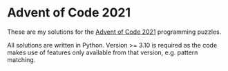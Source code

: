 # Advent of Code 2021

These are my solutions for the [Advent of Code 2021][1] programming puzzles.

All solutions are written in Python. Version >= 3.10 is required as the code makes use of features only available from that version, e.g. pattern matching.

[1]: https://adventofcode.com/
